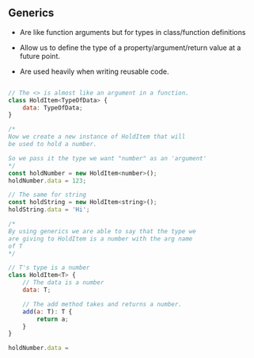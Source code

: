 ## Generics

- Are like function arguments but for types in class/function definitions

- Allow us to define the type of a property/argument/return value at a future point.

- Are used heavily when writing reusable code.

```js

// The <> is almost like an argument in a function.
class HoldItem<TypeOfData> {
    data: TypeOfData;
}

/*
Now we create a new instance of HoldItem that will
be used to hold a number.

So we pass it the type we want "number" as an 'argument'
*/
const holdNumber = new HoldItem<number>();
holdNumber.data = 123;

// The same for string
const holdString = new HoldItem<string>();
holdString.data = 'Hi';

```

```js
/*
By using generics we are able to say that the type we
are giving to HoldItem is a number with the arg name
of T
*/

// T's type is a number
class HoldItem<T> {
    // The data is a number
    data: T;

    // The add method takes and returns a number.
    add(a: T): T {
        return a;
    }
}

holdNumber.data =

```
